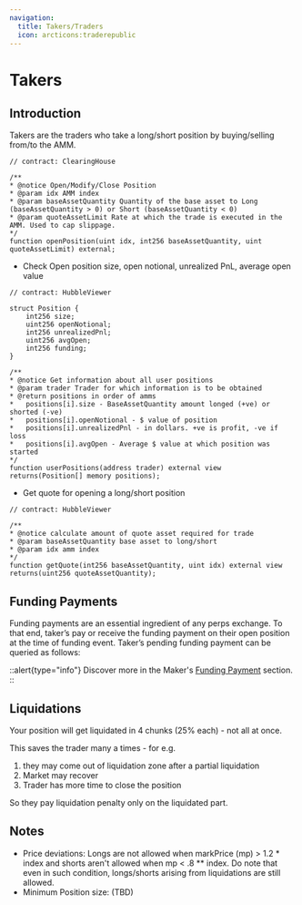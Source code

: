 ```yaml
---
navigation:
  title: Takers/Traders
  icon: arcticons:traderepublic
---
```


# Takers

## Introduction

Takers are the traders who take a long/short position by buying/selling from/to the AMM.

```solidity
// contract: ClearingHouse

/**
* @notice Open/Modify/Close Position
* @param idx AMM index
* @param baseAssetQuantity Quantity of the base asset to Long (baseAssetQuantity > 0) or Short (baseAssetQuantity < 0)
* @param quoteAssetLimit Rate at which the trade is executed in the AMM. Used to cap slippage.
*/
function openPosition(uint idx, int256 baseAssetQuantity, uint quoteAssetLimit) external;
```

- Check Open position size, open notional, unrealized PnL, average open value

```solidity
// contract: HubbleViewer

struct Position {
	int256 size;
	uint256 openNotional;
	int256 unrealizedPnl;
	uint256 avgOpen;
	int256 funding;
}

/**
* @notice Get information about all user positions
* @param trader Trader for which information is to be obtained
* @return positions in order of amms
*   positions[i].size - BaseAssetQuantity amount longed (+ve) or shorted (-ve)
*   positions[i].openNotional - $ value of position
*   positions[i].unrealizedPnl - in dollars. +ve is profit, -ve if loss
*   positions[i].avgOpen - Average $ value at which position was started
*/
function userPositions(address trader) external view returns(Position[] memory positions);
```

- Get quote for opening a long/short position

```solidity
// contract: HubbleViewer

/**
* @notice calculate amount of quote asset required for trade
* @param baseAssetQuantity base asset to long/short
* @param idx amm index
*/
function getQuote(int256 baseAssetQuantity, uint idx) external view returns(uint256 quoteAssetQuantity);
```

## Funding Payments

Funding payments are an essential ingredient of any perps exchange. To that end, taker’s pay or receive the funding payment on their open position at the time of funding event. Taker’s pending funding payment can be queried as follows:

::alert{type="info"}
Discover more in the Maker's [Funding Payment](/docs/technical-docs/makers#funding-payments) section.
::


## Liquidations

Your position will get liquidated in 4 chunks (25% each) - not all at once.

This saves the trader many a times - for e.g.

1. they may come out of liquidation zone after a partial liquidation
2. Market may recover
3. Trader has more time to close the position

So they pay liquidation penalty only on the liquidated part.

## **Notes**

- Price deviations: Longs are not allowed when markPrice (mp) > 1.2 * index and shorts aren't allowed when mp < .8 ** index. Do note that even in such condition, longs/shorts arising from liquidations are still allowed.
- Minimum Position size: (TBD)
